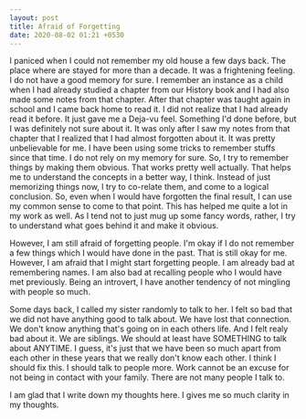 ```yaml
---
layout: post
title: Afraid of Forgetting
date: 2020-08-02 01:21 +0530
---
```


I paniced when I could not remember my old house a few days back. The place where are stayed for more than a decade. It was a frightening feeling. I do not have a good memory for sure. I remember an instance as a child when I had already studied a chapter from our History book and I had also made some notes from that chapter. After that chapter was taught again in school and I came back home to read it. I did not realize that I had already read it before. It just gave me a Deja-vu feel. Something I'd done before, but I was definitely not sure about it. It was only after I saw my notes from that chapter that I realized that I had almost forgotten about it. It was pretty unbelievable for me. I have been using some tricks to remember stuffs since that time. I do not rely on my memory for sure. So, I try to remember things by making them obvious. That works pretty well actually. That helps me to understand the concepts in a better way, I think. Instead of just memorizing things now, I try to co-relate them, and come to a logical conclusion. So, even when I would have forgotten the final result, I can use my common sense to come to that point. This has helped me quite a lot in my work as well. As I tend not to just mug up some fancy words, rather, I try to understand what goes behind it and make it obvious.  

However, I am still afraid of forgetting people. I'm okay if I do not remember a few things which I would have done in the past. That is still okay for me. However, I am afraid that I might start forgetting people. I am already bad at remembering names. I am also bad at recalling people who I would have met previously. Being an introvert, I have another tendency of not mingling with people so much.  

Some days back, I called my sister randomly to talk to her. I felt so bad that we did not have anything good to talk about. We have lost that connection. We don't know anything that's going on in each others life. And I felt realy bad about it. We are siblings. We should at least have SOMETHING to talk about ANYTIME. I guess, it's just that we have been so much apart from each other in these years that we really don't know each other. I think I should fix this. I should talk to people more. Work cannot be an excuse for not being in contact with your family. There are not many people I talk to.  

I am glad that I write down my thoughts here. I gives me so much clarity in my thoughts.
